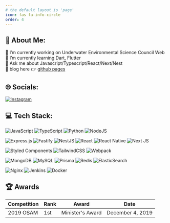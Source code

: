 ```yaml
---
# the default layout is 'page'
icon: fas fa-info-circle
order: 4
---
```


## 💫 About Me:
🔭 I’m currently working on Underwater Environmental Science Council Web <br>
🌱 I’m currently learning Dart, Flutter<br>
💬 Ask me about Javascript/Typescript/React/Next/Nest<br>
📰 blog here 👉 [github pages](https://blog.elcode.co.kr)


## 🌐 Socials:
[![Instagram](https://img.shields.io/badge/Instagram-%23E4405F.svg?logo=Instagram&logoColor=white)](https://instagram.com/gwanwoo.king) 

## 💻 Tech Stack:
![JavaScript](https://img.shields.io/badge/javascript-%23323330.svg?style=flat&logo=javascript&logoColor=%23F7DF1E) ![TypeScript](https://img.shields.io/badge/typescript-%23007ACC.svg?style=flat&logo=typescript&logoColor=white) ![Python](https://img.shields.io/badge/python-3670A0?style=flat&logo=python&logoColor=ffdd54)  ![NodeJS](https://img.shields.io/badge/node.js-6DA55F?style=flat&logo=node.js&logoColor=white) 

![Express.js](https://img.shields.io/badge/express.js-%23404d59.svg?style=flat&logo=express&logoColor=%2361DAFB) 
![Fastify](https://img.shields.io/badge/fastify-%23000000.svg?style=flat&logo=fastify&logoColor=white) 
![NestJS](https://img.shields.io/badge/nestjs-%23E0234E.svg?style=flat&logo=nestjs&logoColor=white) 
![React](https://img.shields.io/badge/react-%2320232a.svg?style=flat&logo=react&logoColor=%2361DAFB)
![React Native](https://img.shields.io/badge/react_native-%2320232a.svg?style=flat&logo=react&logoColor=%2361DAFB) 
![Next JS](https://img.shields.io/badge/Next-black?style=flat&logo=next.js&logoColor=white)

![Styled Components](https://img.shields.io/badge/styled--components-DB7093?style=flat&logo=styled-components&logoColor=white) 
![TailwindCSS](https://img.shields.io/badge/tailwindcss-%2338B2AC.svg?style=flat&logo=tailwind-css&logoColor=white) 
![Webpack](https://img.shields.io/badge/webpack-%238DD6F9.svg?style=flat&logo=webpack&logoColor=black) 

![MongoDB](https://img.shields.io/badge/MongoDB-%234ea94b.svg?style=flat&logo=mongodb&logoColor=white) 
![MySQL](https://img.shields.io/badge/mysql-%2300000f.svg?style=flat&logo=mysql&logoColor=white)
![Prisma](https://img.shields.io/badge/Prisma-3982CE?style=for-the-badge&logo=Prisma&logoColor=white&style=flat)
![Redis](https://img.shields.io/badge/redis-%23DD0031.svg?style=flat&logo=redis&logoColor=white) 
![ElasticSearch](https://img.shields.io/badge/-ElasticSearch-005571?style=flat&logo=elasticsearch)

![Nginx](https://img.shields.io/badge/nginx-%23009639.svg?style=flat&logo=nginx&logoColor=white) 
![Jenkins](https://img.shields.io/badge/jenkins-%232C5263.svg?style=flat&logo=jenkins&logoColor=white) 
![Docker](https://img.shields.io/badge/docker-%230db7ed.svg?style=flat&logo=docker&logoColor=white)

## 🏆 Awards

| Competition | Rank | Award            | Date             |
| ----------- | ---- | ---------------- | ---------------- |
| 2019 OSAM   | 1st  | Minister's Award | December 4, 2019 |
